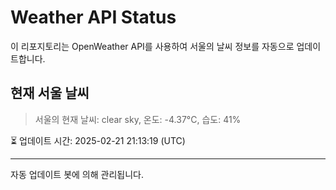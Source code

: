 
# Weather API Status

이 리포지토리는 OpenWeather API를 사용하여 서울의 날씨 정보를 자동으로 업데이트합니다.

## 현재 서울 날씨
> 서울의 현재 날씨: clear sky, 온도: -4.37°C, 습도: 41%

⏳ 업데이트 시간: 2025-02-21 21:13:19 (UTC)

---
자동 업데이트 봇에 의해 관리됩니다.
